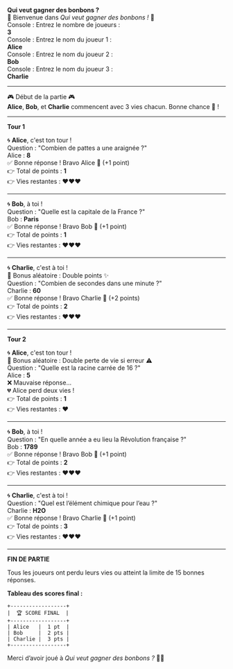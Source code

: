 **Qui veut gagner des bonbons ?**  
🎉 Bienvenue dans *Qui veut gagner des bonbons !* 🎉  
Console : Entrez le nombre de joueurs :  
**3**  
Console : Entrez le nom du joueur 1 :  
**Alice**  
Console : Entrez le nom du joueur 2 :  
**Bob**  
Console : Entrez le nom du joueur 3 :  
**Charlie**

---

🎮 Début de la partie 🎮  
**Alice**, **Bob**, et **Charlie** commencent avec 3 vies chacun. Bonne chance 🍬 !  

---

**Tour 1**  

🌀 **Alice**, c'est ton tour !  
Question : "Combien de pattes a une araignée ?"  
Alice : **8**  
✅ Bonne réponse ! Bravo Alice 🎉 (+1 point)  
👉 Total de points : **1**  
👉 Vies restantes : ❤️❤️❤️  

---

🌀 **Bob**, à toi !  
Question : "Quelle est la capitale de la France ?"  
Bob : **Paris**  
✅ Bonne réponse ! Bravo Bob 🎉 (+1 point)  
👉 Total de points : **1**  
👉 Vies restantes : ❤️❤️❤️  

---

🌀 **Charlie**, c'est à toi !  
🎲 Bonus aléatoire : Double points ✨  
Question : "Combien de secondes dans une minute ?"  
Charlie : **60**  
✅ Bonne réponse ! Bravo Charlie 🎉 (+2 points)  
👉 Total de points : **2**  
👉 Vies restantes : ❤️❤️❤️

---

**Tour 2**  

🌀 **Alice**, c'est ton tour !  
🎲 Bonus aléatoire : Double perte de vie si erreur ⚠️  
Question : "Quelle est la racine carrée de 16 ?"  
Alice : **5**  
❌ Mauvaise réponse...  
💔 Alice perd deux vies !  
👉 Total de points : **1**  
👉 Vies restantes : ❤️

---

🌀 **Bob**, à toi !  
Question : "En quelle année a eu lieu la Révolution française ?"  
Bob : **1789**  
✅ Bonne réponse ! Bravo Bob 🎉 (+1 point)  
👉 Total de points : **2**  
👉 Vies restantes : ❤️❤️❤️

---

🌀 **Charlie**, c'est à toi !  
Question : "Quel est l’élément chimique pour l’eau ?"  
Charlie : **H2O**  
✅ Bonne réponse ! Bravo Charlie 🎉 (+1 point)  
👉 Total de points : **3**  
👉 Vies restantes : ❤️❤️❤️  

---

**FIN DE PARTIE**  

Tous les joueurs ont perdu leurs vies ou atteint la limite de 15 bonnes réponses.  

**Tableau des scores final :**  
```
+------------------+
|  🏆 SCORE FINAL  |
+------------------+
| Alice   |  1 pt  |
| Bob     |  2 pts |
| Charlie |  3 pts |
+------------------+
```


Merci d’avoir joué à *Qui veut gagner des bonbons ?* 🍬🎉  